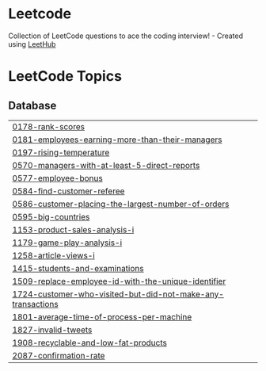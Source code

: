 # Leetcode
Collection of LeetCode questions to ace the coding interview! - Created using [LeetHub](https://github.com/QasimWani/LeetHub)

<!---LeetCode Topics Start-->
# LeetCode Topics
## Database
|  |
| ------- |
| [0178-rank-scores](https://github.com/prernadobriyal/Leetcode/tree/master/0178-rank-scores) |
| [0181-employees-earning-more-than-their-managers](https://github.com/prernadobriyal/Leetcode/tree/master/0181-employees-earning-more-than-their-managers) |
| [0197-rising-temperature](https://github.com/prernadobriyal/Leetcode/tree/master/0197-rising-temperature) |
| [0570-managers-with-at-least-5-direct-reports](https://github.com/prernadobriyal/Leetcode/tree/master/0570-managers-with-at-least-5-direct-reports) |
| [0577-employee-bonus](https://github.com/prernadobriyal/Leetcode/tree/master/0577-employee-bonus) |
| [0584-find-customer-referee](https://github.com/prernadobriyal/Leetcode/tree/master/0584-find-customer-referee) |
| [0586-customer-placing-the-largest-number-of-orders](https://github.com/prernadobriyal/Leetcode/tree/master/0586-customer-placing-the-largest-number-of-orders) |
| [0595-big-countries](https://github.com/prernadobriyal/Leetcode/tree/master/0595-big-countries) |
| [1153-product-sales-analysis-i](https://github.com/prernadobriyal/Leetcode/tree/master/1153-product-sales-analysis-i) |
| [1179-game-play-analysis-i](https://github.com/prernadobriyal/Leetcode/tree/master/1179-game-play-analysis-i) |
| [1258-article-views-i](https://github.com/prernadobriyal/Leetcode/tree/master/1258-article-views-i) |
| [1415-students-and-examinations](https://github.com/prernadobriyal/Leetcode/tree/master/1415-students-and-examinations) |
| [1509-replace-employee-id-with-the-unique-identifier](https://github.com/prernadobriyal/Leetcode/tree/master/1509-replace-employee-id-with-the-unique-identifier) |
| [1724-customer-who-visited-but-did-not-make-any-transactions](https://github.com/prernadobriyal/Leetcode/tree/master/1724-customer-who-visited-but-did-not-make-any-transactions) |
| [1801-average-time-of-process-per-machine](https://github.com/prernadobriyal/Leetcode/tree/master/1801-average-time-of-process-per-machine) |
| [1827-invalid-tweets](https://github.com/prernadobriyal/Leetcode/tree/master/1827-invalid-tweets) |
| [1908-recyclable-and-low-fat-products](https://github.com/prernadobriyal/Leetcode/tree/master/1908-recyclable-and-low-fat-products) |
| [2087-confirmation-rate](https://github.com/prernadobriyal/Leetcode/tree/master/2087-confirmation-rate) |
<!---LeetCode Topics End-->
